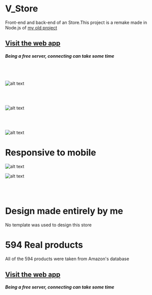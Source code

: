 # V_Store
Front-end and back-end of an Store.This project is a remake made in Node.js of [my old project](https://github.com/VitorFigm/V_Store)
## [Visit the web app](http://v-store--node.herokuapp.com/)
##### Being a free server, connecting can take some time
<br>
<br>

![alt text](https://i.imgur.com/AVwnkZK.png)

<br>
<br>

![alt text](https://i.imgur.com/l72mouY.png)

<br>
<br>

![alt text](https://i.imgur.com/fbfvFs3.png)

# Responsive to mobile

![alt text](https://i.imgur.com/CYANrac.png)

![alt text](https://i.imgur.com/nBVIWSN.png)

<br>
<br>

# Design made entirely by me
No template was used to design this store

# 594 Real products
All of the 594 products were taken from Amazon's database


## [Visit the web app](http://v-store--node.herokuapp.com/)
##### Being a free server, connecting can take some time
